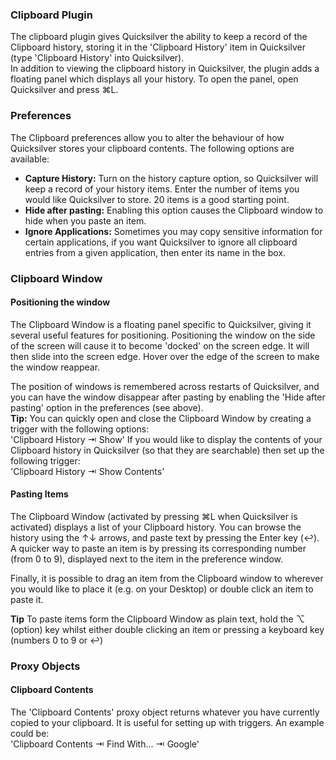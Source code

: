 ### Clipboard Plugin

The clipboard plugin gives Quicksilver the ability to keep a record of the Clipboard history, storing it in the 'Clipboard History' item in Quicksilver (type 'Clipboard History' into Quicksilver).  
In addition to viewing the clipboard history in Quicksilver, the plugin adds a floating panel which displays all your history. To open the panel, open Quicksilver and press ⌘L.

### Preferences

The Clipboard preferences allow you to alter the behaviour of how Quicksilver stores your clipboard contents. The following options are available:

*   **Capture History:** Turn on the history capture option, so Quicksilver will keep a record of your history items. Enter the number of items you would like Quicksilver to store. 20 items is a good starting point.
*   **Hide after pasting:** Enabling this option causes the Clipboard window to hide when you paste an item.
*   **Ignore Applications:** Sometimes you may copy sensitive information for certain applications, if you want Quicksilver to ignore all clipboard entries from a given application, then enter its name in the box.

### Clipboard Window

#### Positioning the window

The Clipboard Window is a floating panel specific to Quicksilver, giving it several useful features for positioning. Positioning the window on the side of the screen will cause it to become 'docked' on the screen edge. It will then slide into the screen edge. Hover over the edge of the screen to make the window reappear.

The position of windows is remembered across restarts of Quicksilver, and you can have the window disappear after pasting by enabling the 'Hide after pasting' option in the preferences (see above).  
**Tip:** You can quickly open and close the Clipboard Window by creating a trigger with the following options:  
'Clipboard History ⇥ Show'
If you would like to display the contents of your Clipboard history in Quicksilver (so that they are searchable) then set up the following trigger:  
'Clipboard History ⇥ Show Contents'

#### Pasting Items

The Clipboard Window (activated by pressing ⌘L when Quicksilver is activated) displays a list of your Clipboard history. You can browse the history using the ↑↓ arrows, and paste text by pressing the Enter key (↩). A quicker way to paste an item is by pressing its corresponding number (from 0 to 9), displayed next to the item in the preference window.

Finally, it is possible to drag an item from the Clipboard window to wherever you would like to place it (e.g. on your Desktop) or double click an item to paste it.

**Tip**
To paste items form the Clipboard Window as plain text, hold the ⌥ (option) key whilst either double clicking an item or pressing a keyboard key (numbers 0 to 9 or ↩)

### Proxy Objects

#### Clipboard Contents

The 'Clipboard Contents' proxy object returns whatever you have currently copied to your clipboard. It is useful for setting up with triggers. An example could be:  
'Clipboard Contents ⇥ Find With... ⇥ Google'